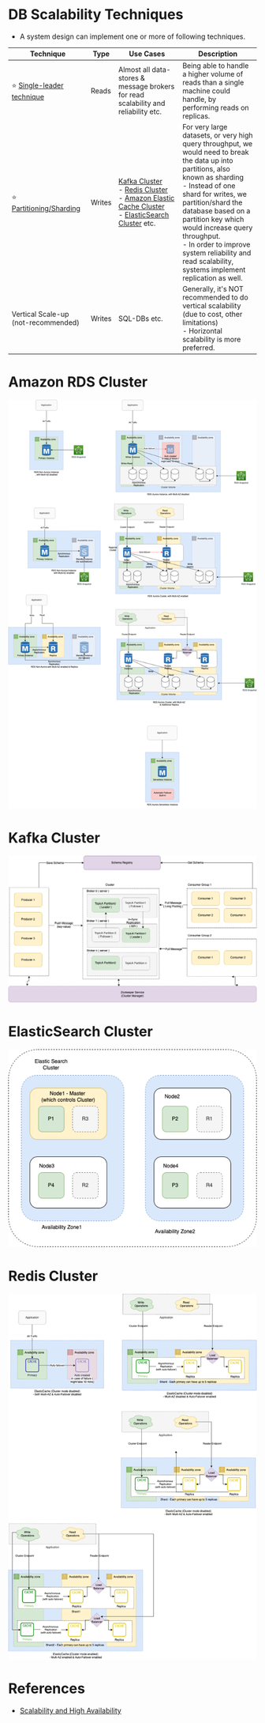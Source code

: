 # DB Scalability Techniques
- A system design can implement one or more of following techniques.

| Technique                                                                            | Type   | Use Cases                                                                                                                                                                                                                                                                                                                    | Description                                                                                                                                                                                                                                                                                                                                                                         |
|--------------------------------------------------------------------------------------|--------|------------------------------------------------------------------------------------------------------------------------------------------------------------------------------------------------------------------------------------------------------------------------------------------------------------------------------|-------------------------------------------------------------------------------------------------------------------------------------------------------------------------------------------------------------------------------------------------------------------------------------------------------------------------------------------------------------------------------------|
| :star: [Single-leader technique](Consistency&Replication/SingleLeaderReplication.md) | Reads  | Almost all data-stores & message brokers for read scalability and reliability etc.                                                                                                                                                                                                                                           | Being able to handle a higher volume of reads than a single machine could handle, by performing reads on replicas.                                                                                                                                                                                                                                                                  |
| :star: [Partitioning/Sharding](PartitioningSharding/Readme.md)                       | Writes | [Kafka Cluster](../5_MessageBrokers/Kafka/Readme.md)<br/>- [Redis Cluster](In-Memory-Databases/Redis/RedisCluster.md)<br/>- [Amazon Elastic Cache Cluster](../2_AWSServices/6_DatabaseServices/AmazonElasticCache/ClusterMode.md)<br/>- [ElasticSearch Cluster](Search-Databases/ElasticSearch/ElasticSearchCluster.md) etc. | For very large datasets, or very high query throughput, we would need to break the data up into partitions, also known as sharding<br/>- Instead of one shard for writes, we partition/shard the database based on a partition key which would increase query throughput.<br/>- In order to improve system reliability and read scalability, systems implement replication as well. |
| Vertical Scale-up (not-recommended)                                                  | Writes | SQL-DBs etc.                                                                                                                                                                                                                                                                                                                 | Generally, it's NOT recommended to do vertical scalability (due to cost, other limitations) <br/>- Horizontal scalability is more preferred.                                                                                                                                                                                                                                        |

# Amazon RDS Cluster

![](../2_AWSServices/6_DatabaseServices/AmazonRDS/assets/Multi-AZ/RDS-Multi-AZ-Replica.drawio.png)

# Kafka Cluster

![](../5_MessageBrokers/Kafka/assets/Kafka-Architecture.drawio.png)

# ElasticSearch Cluster

![](Search-Databases/ElasticSearch/assests/ElasticSearch-Cluster.png)

# Redis Cluster

![](../2_AWSServices/6_DatabaseServices/AmazonElasticCache/assets/ElasticCache-Multi-AZ.drawio.png)

# References
- [Scalability and High Availability](https://dzone.com/refcardz/scalability)